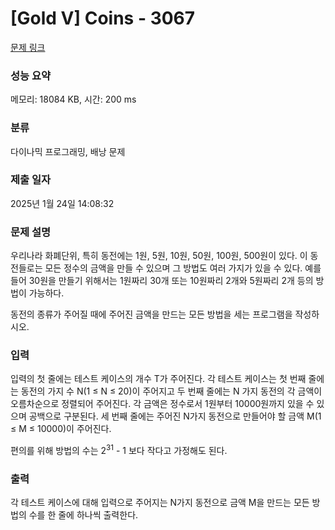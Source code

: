 # [Gold V] Coins - 3067 

[문제 링크](https://www.acmicpc.net/problem/3067) 

### 성능 요약

메모리: 18084 KB, 시간: 200 ms

### 분류

다이나믹 프로그래밍, 배낭 문제

### 제출 일자

2025년 1월 24일 14:08:32

### 문제 설명

<p>
	우리나라 화폐단위, 특히 동전에는 1원, 5원, 10원, 50원, 100원, 500원이 있다. 이 동전들로는 모든 정수의 금액을 만들 수 있으며 그 방법도 여러 가지가 있을 수 있다. 예를 들어 30원을 만들기 위해서는 1원짜리 30개 또는 10원짜리 2개와 5원짜리 2개 등의 방법이 가능하다.</p>

<p>
	동전의 종류가 주어질 때에 주어진 금액을 만드는 모든 방법을 세는 프로그램을 작성하시오.</p>

### 입력 

 <p>
	입력의 첫 줄에는 테스트 케이스의 개수 T가 주어진다. 각 테스트 케이스는 첫 번째 줄에는 동전의 가지 수 N(1 ≤ N ≤ 20)이 주어지고 두 번째 줄에는 N 가지 동전의 각 금액이 오름차순으로 정렬되어 주어진다. 각 금액은 정수로서 1원부터 10000원까지 있을 수 있으며 공백으로 구분된다. 세 번째 줄에는 주어진 N가지 동전으로 만들어야 할 금액 M(1 ≤ M ≤ 10000)이 주어진다.</p>

<p>
	편의를 위해 방법의 수는 2<sup>31</sup> - 1 보다 작다고 가정해도 된다.</p>

### 출력 

 <p>
	각 테스트 케이스에 대해 입력으로 주어지는 N가지 동전으로 금액 M을 만드는 모든 방법의 수를 한 줄에 하나씩 출력한다.</p>

